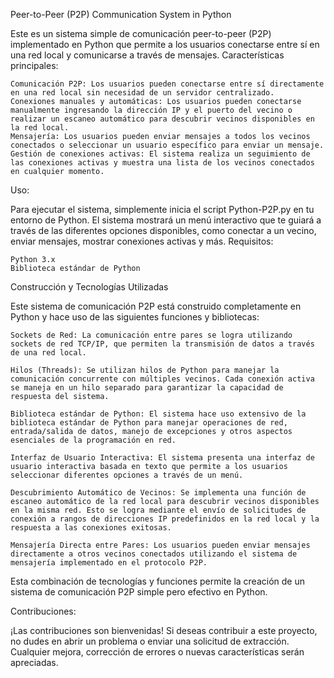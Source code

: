 Peer-to-Peer (P2P) Communication System in Python

Este es un sistema simple de comunicación peer-to-peer (P2P) implementado en Python que permite a los usuarios conectarse entre sí en una red local y comunicarse a través de mensajes.
Características principales:

    Comunicación P2P: Los usuarios pueden conectarse entre sí directamente en una red local sin necesidad de un servidor centralizado.
    Conexiones manuales y automáticas: Los usuarios pueden conectarse manualmente ingresando la dirección IP y el puerto del vecino o realizar un escaneo automático para descubrir vecinos disponibles en la red local.
    Mensajería: Los usuarios pueden enviar mensajes a todos los vecinos conectados o seleccionar un usuario específico para enviar un mensaje.
    Gestión de conexiones activas: El sistema realiza un seguimiento de las conexiones activas y muestra una lista de los vecinos conectados en cualquier momento.

Uso:

Para ejecutar el sistema, simplemente inicia el script Python-P2P.py en tu entorno de Python. El sistema mostrará un menú interactivo que te guiará a través de las diferentes opciones disponibles, como conectar a un vecino, enviar mensajes, mostrar conexiones activas y más.
Requisitos:

    Python 3.x
    Biblioteca estándar de Python

Construcción y Tecnologías Utilizadas

Este sistema de comunicación P2P está construido completamente en Python y hace uso de las siguientes funciones y bibliotecas:

    Sockets de Red: La comunicación entre pares se logra utilizando sockets de red TCP/IP, que permiten la transmisión de datos a través de una red local.

    Hilos (Threads): Se utilizan hilos de Python para manejar la comunicación concurrente con múltiples vecinos. Cada conexión activa se maneja en un hilo separado para garantizar la capacidad de respuesta del sistema.

    Biblioteca estándar de Python: El sistema hace uso extensivo de la biblioteca estándar de Python para manejar operaciones de red, entrada/salida de datos, manejo de excepciones y otros aspectos esenciales de la programación en red.

    Interfaz de Usuario Interactiva: El sistema presenta una interfaz de usuario interactiva basada en texto que permite a los usuarios seleccionar diferentes opciones a través de un menú.

    Descubrimiento Automático de Vecinos: Se implementa una función de escaneo automático de la red local para descubrir vecinos disponibles en la misma red. Esto se logra mediante el envío de solicitudes de conexión a rangos de direcciones IP predefinidos en la red local y la respuesta a las conexiones exitosas.

    Mensajería Directa entre Pares: Los usuarios pueden enviar mensajes directamente a otros vecinos conectados utilizando el sistema de mensajería implementado en el protocolo P2P.

Esta combinación de tecnologías y funciones permite la creación de un sistema de comunicación P2P simple pero efectivo en Python.

Contribuciones:

¡Las contribuciones son bienvenidas! Si deseas contribuir a este proyecto, no dudes en abrir un problema o enviar una solicitud de extracción. Cualquier mejora, corrección de errores o nuevas características serán apreciadas.
